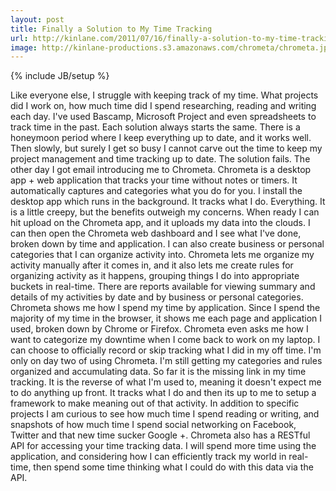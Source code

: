 ```yaml
---
layout: post
title: Finally a Solution to My Time Tracking
url: http://kinlane.com/2011/07/16/finally-a-solution-to-my-time-tracking/
image: http://kinlane-productions.s3.amazonaws.com/chrometa/chrometa.jpg
---
```

{% include JB/setup %}
Like everyone else, I struggle with keeping track of my time. What projects did I work on, how much time did I spend researching, reading and writing each day.
I've used Bascamp, Microsoft Project and even spreadsheets to track time in the past. Each solution always starts the same. There is a honeymoon period where I keep everything up to date, and it works well. Then slowly, but surely I get so busy I cannot carve out the time to keep my project management and time tracking up to date. The solution fails.
The other day I got email introducing me to Chrometa. Chrometa is a desktop app + web application that tracks your time without notes or timers. It automatically captures and categories what you do for you.
I install the desktop app which runs in the background. It tracks what I do. Everything. It is a little creepy, but the benefits outweigh my concerns.
When ready I can hit upload on the Chrometa app, and it uploads my data into the clouds. I can then open the Chrometa web dashboard and I see what I've done, broken down by time and application.
I can also create business or personal categories that I can organize activity into. Chrometa lets me organize my activity manually after it comes in, and it also lets me create rules for organizing activity as it happens, grouping things I do into appropriate buckets in real-time.
There are reports available for viewing summary and details of my activities by date and by business or personal categories. Chrometa shows me how I spend my time by application. Since I spend the majority of my time in the browser, it shows me each page and application I used, broken down by Chrome or Firefox.
Chrometa even asks me how I want to categorize my downtime when I come back to work on my laptop. I can choose to officially record or skip tracking what I did in my off time.
I'm only on day two of using Chrometa. I'm still getting my categories and rules organized and accumulating data. So far it is the missing link in my time tracking. It is the reverse of what I'm used to, meaning it doesn't expect me to do anything up front. It tracks what I do and then its up to me to setup a framework to make meaning out of that activity.
In addition to specific projects I am curious to see how much time I spend reading or writing, and snapshots of how much time I spend social networking on Facebook, Twitter and that new time sucker Google +.
Chrometa also has a RESTful API for accessing your time tracking data. I will spend more time using the application, and considering how I can efficiently track my world in real-time, then spend some time thinking what I could do with this data via the API.
